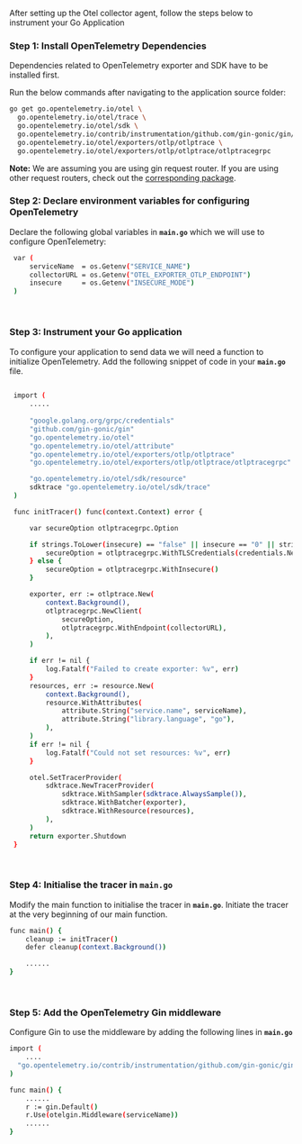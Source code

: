 After setting up the Otel collector agent, follow the steps below to instrument your Go Application
&nbsp;
&nbsp;

### Step 1: Install OpenTelemetry Dependencies
Dependencies related to OpenTelemetry exporter and SDK have to be installed first.

Run the below commands after navigating to the application source folder:
```bash
go get go.opentelemetry.io/otel \
  go.opentelemetry.io/otel/trace \
  go.opentelemetry.io/otel/sdk \
  go.opentelemetry.io/contrib/instrumentation/github.com/gin-gonic/gin/otelgin \
  go.opentelemetry.io/otel/exporters/otlp/otlptrace \
  go.opentelemetry.io/otel/exporters/otlp/otlptrace/otlptracegrpc
```

**Note:** We are assuming you are using gin request router. If you are using other request routers, check out the [corresponding package](https://signoz.io/docs/instrumentation/golang/#request-routers).
&nbsp;
&nbsp;

### Step 2: Declare environment variables for configuring OpenTelemetry
Declare the following global variables in **`main.go`** which we will use to configure OpenTelemetry:
```bash
 var (
     serviceName  = os.Getenv("SERVICE_NAME")
     collectorURL = os.Getenv("OTEL_EXPORTER_OTLP_ENDPOINT")
     insecure     = os.Getenv("INSECURE_MODE")
 )
```
&nbsp;

### Step 3: Instrument your Go application 
To configure your application to send data we will need a function to initialize OpenTelemetry. Add the following snippet of code in your **`main.go`** file.

```bash
     
 import (
     .....
     
     "google.golang.org/grpc/credentials"
     "github.com/gin-gonic/gin"
     "go.opentelemetry.io/otel"
     "go.opentelemetry.io/otel/attribute"
     "go.opentelemetry.io/otel/exporters/otlp/otlptrace"
     "go.opentelemetry.io/otel/exporters/otlp/otlptrace/otlptracegrpc"

     "go.opentelemetry.io/otel/sdk/resource"
     sdktrace "go.opentelemetry.io/otel/sdk/trace"
 )

 func initTracer() func(context.Context) error {

     var secureOption otlptracegrpc.Option

     if strings.ToLower(insecure) == "false" || insecure == "0" || strings.ToLower(insecure) == "f" {
         secureOption = otlptracegrpc.WithTLSCredentials(credentials.NewClientTLSFromCert(nil, ""))
     } else {
         secureOption = otlptracegrpc.WithInsecure()
     }

     exporter, err := otlptrace.New(
         context.Background(),
         otlptracegrpc.NewClient(
             secureOption,
             otlptracegrpc.WithEndpoint(collectorURL),
         ),
     )

     if err != nil {
         log.Fatalf("Failed to create exporter: %v", err)
     }
     resources, err := resource.New(
         context.Background(),
         resource.WithAttributes(
             attribute.String("service.name", serviceName),
             attribute.String("library.language", "go"),
         ),
     )
     if err != nil {
         log.Fatalf("Could not set resources: %v", err)
     }

     otel.SetTracerProvider(
         sdktrace.NewTracerProvider(
             sdktrace.WithSampler(sdktrace.AlwaysSample()),
             sdktrace.WithBatcher(exporter),
             sdktrace.WithResource(resources),
         ),
     )
     return exporter.Shutdown
 }
```
&nbsp;

### Step 4: Initialise the tracer in **`main.go`**
Modify the main function to initialise the tracer in **`main.go`**. Initiate the tracer at the very beginning of our main function.
```bash
func main() {
    cleanup := initTracer()
    defer cleanup(context.Background())

    ......
}
```
&nbsp;

### Step 5: Add the OpenTelemetry Gin middleware
Configure Gin to use the middleware by adding the following lines in **`main.go`**
```bash
import (
    ....
  "go.opentelemetry.io/contrib/instrumentation/github.com/gin-gonic/gin/otelgin"
)

func main() {
    ......
    r := gin.Default()
    r.Use(otelgin.Middleware(serviceName))
    ......
}
```


